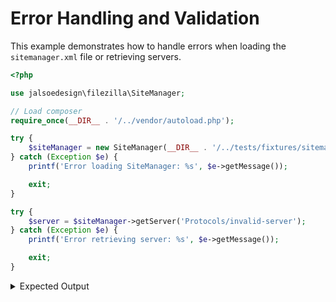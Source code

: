 # Error Handling and Validation

This example demonstrates how to handle errors when loading the `sitemanager.xml` file or retrieving servers.

```php
<?php

use jalsoedesign\filezilla\SiteManager;

// Load composer
require_once(__DIR__ . '/../vendor/autoload.php');

try {
	$siteManager = new SiteManager(__DIR__ . '/../tests/fixtures/sitemanager.xml');
} catch (Exception $e) {
	printf('Error loading SiteManager: %s', $e->getMessage());

	exit;
}

try {
	$server = $siteManager->getServer('Protocols/invalid-server');
} catch (Exception $e) {
	printf('Error retrieving server: %s', $e->getMessage());

	exit;
}
```

<details>
<summary>Expected Output</summary>

```
Error retrieving server: Could not find child at path "Protocols/invalid-server"
```

</details>

